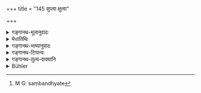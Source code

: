 +++
title = "145 सुप्त्वा क्षुत्वा"

+++

<details><summary>गङ्गानथ-मूलानुवादः</summary>

One should sip water after having slept, after having sneezed, after having eaten, after having spat, after having told a lie, after having drunk water, and when going to read the Veda, even though he may be quite pure.—(143).
</details>

<details><summary>मेधातिथिः</summary>

**क्षुत्वा** अनिच्छतो वायुप्रेर्यमाणस्य यो नासिकाच्छिद्राद् उपजायते शब्दः स क्षवथुः, तं कृत्वा । **प्रयतो ऽपि सन्** । एतद् अध्येष्यमाणपदेनैव संबध्यते[^२७५] । प्रयतो ऽप्य् **अध्येष्यमाण** आचम्याधीयीत, अध्ययनविध्यङ्गतयाचमनं कुर्याद् इत्य् अर्थः । स्नानादिभ्यस् त्व् अनन्तरं सकृद् एव । यत् पुनर् उक्तम्-


[^२७५]:
     M G: saṃbandhyate

- सुप्त्वा क्षुत्वा च भुक्त्वा च पीत्वापो वै मुनिस् तथा ।

- आचान्तः पुनर् आचामेन् निष्ठीव्योक्त्वानृतं वचः ॥ इति ।

एवम् अभिसंबन्धो ऽत्र कर्तव्यः- आचान्तो भुक्त्वापुनर् आचामेत् । यत्र पुनर् द्विर् आचामेद् इति पठ्यते तत्रानन्तर्येणैकक्रियावृत्तिः ॥ ५.१४३ ॥
</details>

<details><summary>गङ्गानथ-भाष्यानुवादः</summary>

‘*After having sneezed*,’—after having done *sneezing*, which is the name given to the sound that emanates involuntarily from the nostrils of a man moved by internal wind.

‘*Even though he may be quite pure*.’—This is to be construed only with the phrase^(‘)*when going to read the Veda*’; the meaning being that even though he be quite pure, he should, when going to read the Veda, read it after having sipped water; *i.e*., the water sipping-should be done as part of the procedure laid down in connection with Vedic study; while after *sleep* &c., the water-sipping shall be done *once* only.

As for the following declaration—^(‘)Having slept, having sneezed, having eaten, having drunk water, the wise man shall sip water and then again sip water; as also after having spat and told lies’,—this has to be construed to mean that ‘having sipped water, he should eat and then sip water again.’ In a case however where it is clearly stated that ‘one should sip water *twice*, the act has to be repeated consecutively.’ (143)
</details>

<details><summary>गङ्गानथ-टिप्पन्यः</summary>

(Verse 145 of others.)

*Cf* 2.70.

This verse is quoted in *Aparārka* (p. 1139), which adds that the
‘water-sipping’ here laid down for lying is to be combined with the
repeating of the *Gāyatrī*—the water-sipping removing the uncleanliness
and the *Gāyatrī* removing

the sin;—in *Mitākṣarā* (on 1.196);—in *Vīramitrodaya* (Āhnika, p. 115),
which notes that though this verse clearly implies that water-sipping is
not done for the purpose of removing impurity, yet it is absolutely
necessary, whenever one eats or drinks;—in *Parāśaramādhava* (Ācāra, p.
224);—in *Parāśaramādhava* (Prāyaścitta, p. 423), which says that this
refers to unintentional lying;—in *Vīramitrodaya* (Saṃskāra, p. 523),
which adds that ‘*prayatopi*’ means ‘though he may have already
washed’;—and in *Śuddhikaumudī* (p. 349), which explains
‘*Adhyeṣyamāṇaḥ*’ as ‘going to read.’
</details>

<details><summary>गङ्गानथ-तुल्य-वाक्यानि</summary>

*Gautama* (1.374.—‘On sleeping, dining, and sneezing, he shall again sip
water.’

*Āpastamba* (1.16.14).—‘On touching during sleep or sternutation, the
effluvia of the nose or the eyes, or touching

blood, hair, fire, kine, a Brāhmaṇa or a woman, and after having walked
on the high road, and after having touched an impure thing or man, and
after having put on his lower garment, he shall either bathe or sip or
merely touch water.’

*Vaśiṣṭha* (3.38).—‘If, after having sipped water, he sleeps, eats,
sneezes, drinks, weeps or bathes, or puts on a dress, he must again sip
water.’

*Viṣṇu* (22.75)—‘Having sneezed, slept, and eaten, or going to eat and
to study, or having drunk water, bathed, spat, or having put on his
garment, walked on the high road, discharged urine or faeces, touched
dry hone of five-toed animals—he must sip water.’

*Gobhila* (1.2.33).—‘Having slept or eaten or sneezed or taken a bath or
drunk something or changed his garments or walked on the high road or
gone to a crematorium,—he should sip water again and again.’

*Yājñavalkya* (1.196).—‘Having bathed or drunk, or sneezing or sleeping
or passing along the road, or after putting on a garment, he shall sip
water again, even though he may have already sipped water.’

*Baudhāyana* (Aparārka, p. 278).—‘On the cloth-knot becoming loose, if
he re-ties it, he shall sip water; or he may touch moist earth, cowdung
or grass.’

*Āpastamba* (Do.).—‘When going to eat, he shall sip water.’

*Pracetas* (Do.).—‘On urinating, passing faeces, spitting or lying, he
shall sip water again.’

*Paiṭhīnasi* (Do.).—‘On the approach of an asthmatic fit and on passing
a road-crossing, he shall sip water again.’

*Hārīta* (Do., p. 279).—‘When going to sleep, he shall sip water.’

*Parāśara* (Aparārka, p. 780).—‘On sneezing, or spitting, or
food-remnant adhering to the teeth, on lying, and on conversing with
outcasts, one shall touch the right car.’

*Vṛddha-Śātātapa* (Aparārka, p. 780).—‘On passing wind, having spat, on
throwing out a tooth, on sneezing, and on conversing with an outcast,
one shall touch the right ear.’

*Bṛhaspati* (Parāśaramādhava-Ācāra, p. 224).—‘On passing wind, on
weeping, on becoming angry, on touching a cat or a rat, on laughing, on
lying, one should sip water.’

*Kūrmapurāṇa* (Do., p. 225).—‘After having taken his food, he shall sip
water twice; on touching his hairless lips, on putting on clothes, on
passing semen, faeces or urine, on improper speaking, on yawning, when
going to study, on the approach of an asthmatic ñt, on passing through a
road-crossing or a crematorium,—and also during the two twilights,—the
Brāhmaṇa shall sip water, even though he may have sipped it already.’
</details>

<details><summary>Bühler</summary>

145	Though he may be (already) pure, let him sip water after sleeping, sneezing, eating, spitting, telling untruths, and drinking water, likewise when he is going to study the Veda.
</details>
